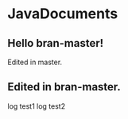 # JavaDocuments
Hello bran-master!
------------------
Edited in master.

Edited in bran-master.
--------------------

log test1
log test2
